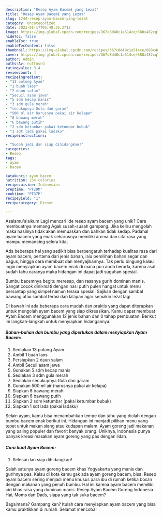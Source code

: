 ```yaml
---
description: "Resep Ayam Bacem{ yang Lezat"
title: "Resep Ayam Bacem{ yang Lezat"
slug: 1744-resep-ayam-bacem-yang-lezat
category: Uncategorized
date: 2023-01-17T06:48:36.271Z
image: https://img-global.cpcdn.com/recipes/367c8d48c1a514ce/680x482cq70/ayam-bacem-foto-resep-utama.jpg
hideToc: false
enableToc: true
enableTocContent: false
thumbnail: https://img-global.cpcdn.com/recipes/367c8d48c1a514ce/680x482cq70/ayam-bacem-foto-resep-utama.jpg
cover: https://img-global.cpcdn.com/recipes/367c8d48c1a514ce/680x482cq70/ayam-bacem-foto-resep-utama.jpg
author: Admin
authorAv: notfound
ratingvalue: 3.4
reviewcount: 4
recipeingredient:
- "13 potong Ayam"
- "1 buah laos"
- "2 daun salam"
- "Secuil asam jawa"
- "5 sdm kecap manis"
- "3 sdm gula merah"
- "secukupnya Gula dan garam"
- "500 ml air harusnya pakai air kelapa"
- "8 bawang merah"
- "6 bawang putih"
- "2 sdm ketumbar pakai ketumbar bubuk"
- "1 sdt lada pakai ladaku"
recipeinstructions:

- "Sudah jadi dan siap dihidangkan!"
categories:
- Resep
tags:
- ayam
- bacem

katakunci: ayam bacem 
nutrition: 234 calories
recipecuisine: Indonesian
preptime: "PT29M"
cooktime: "PT37M"
recipeyield: "1"
recipecategory: Dinner

---
```



Asalamu'alaikum Lagi mencari ide resep ayam bacem yang unik? Cara membuatnya memang Agak susah-susah gampang. Jika keliru mengolah maka hasilnya tidak akan memuaskan dan bahkan tidak sedap. Padahal ayam bacem yang enak seharusnya memiliki aroma dan cita rasa yang mampu memancing selera kita.


Ada beberapa hal yang sedikit bisa berpengaruh terhadap kualitas rasa dari ayam bacem, pertama dari jenis bahan, lalu pemilihan bahan segar dan bagus, hingga cara membuat dan menyajikannya. Tak perlu bingung kalau ingin menyiapkan ayam bacem enak di mana pun anda berada, karena asal sudah tahu caranya maka hidangan ini dapat jadi suguhan spesial.

Bumbu bacemnya begitu meresap, dan rasanya gurih dominan manis. Sangat cocok dinikmati dengan nasi putih pulen hangat untuk menu bersantap yang simpel namun terasa spesial. Sajikan dengan sambal bawang atau sambal terasi dan lalapan agar semakin lezat lagi.


Di bawah ini ada beberapa cara mudah dan praktis yang dapat diterapkan untuk mengolah ayam bacem yang siap dikreasikan. Kamu dapat membuat Ayam Bacem menggunakan 12 jenis bahan dan 0 tahap pembuatan. Berikut ini langkah-langkah untuk menyiapkan hidangannya.

<!--inarticleads1-->

##### Bahan-bahan dan bumbu yang diperlukan dalam menyiapkan Ayam Bacem:

1. Sediakan 13 potong Ayam
1. Ambil 1 buah laos
1. Persiapkan 2 daun salam
1. Ambil Secuil asam jawa
1. Gunakan 5 sdm kecap manis
1. Sediakan 3 sdm gula merah
1. Sediakan secukupnya Gula dan garam
1. Gunakan 500 ml air (harusnya pakai air kelapa)
1. Siapkan 8 bawang merah
1. Siapkan 6 bawang putih
1. Siapkan 2 sdm ketumbar (pakai ketumbar bubuk)
1. Siapkan 1 sdt lada (pakai ladaku)


Selain ayam, kamu bisa menambahkan tempe dan tahu yang diolah dengan bumbu bacem enak berikut ini. Hidangan ini menjadi pilihan menu yang tepat untuk makan siang atau kudapan malam. Ayam goreng jadi makanan yang paling populer dan favorit banyak orang. Uniknya, Indonesia punya banyak kreasi masakan ayam goreng yang pas dengan lidah. 

<!--inarticleads2-->

##### Cara buat Ayam Bacem:


1. Selesai dan siap dihidangkan!

Salah satunya ayam goreng bacem khas Yogyakarta yang manis dan gurihnya pas. Kalau di kota kamu gak ada ayam goreng bacem, bisa. Resep ayam bacem sering menjadi menu khusus para ibu di rumah ketika bosan dengan makanan yang penuh bumbu. Hal ini karena ayam bacem memiliki ciri khas rasa yang dominan manis. Resep Ayam Bacem Goreng Indonesia Hai, Moms dan Dads, siapa yang tak suka bacem? 

Bagaimana? Gampang kan? Itulah cara menyiapkan ayam bacem yang bisa kamu praktikkan di rumah. Selamat mencoba!
